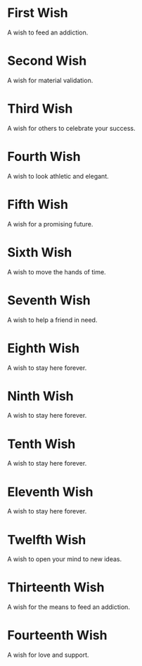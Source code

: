 
# First Wish

A wish to feed an addiction.

# Second Wish

A wish for material validation.

# Third Wish

A wish for others to celebrate your success.

# Fourth Wish

A wish to look athletic and elegant.

# Fifth Wish

A wish for a promising future.

# Sixth Wish

A wish to move the hands of time.

# Seventh Wish

A wish to help a friend in need.

# Eighth Wish

A wish to stay here forever.

# Ninth Wish

A wish to stay here forever.

# Tenth Wish

A wish to stay here forever.

# Eleventh Wish

A wish to stay here forever.

# Twelfth Wish

A wish to open your mind to new ideas.

# Thirteenth Wish

A wish for the means to feed an addiction.

# Fourteenth Wish

A wish for love and support.

